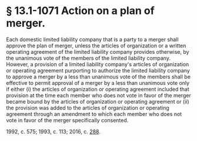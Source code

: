 # § 13.1-1071 Action on a plan of merger.

<p>Each domestic limited liability company that is a party to a merger shall approve the plan of merger, unless the articles of organization or a written operating agreement of the limited liability company provides otherwise, by the unanimous vote of the members of the limited liability company. However, a provision of a limited liability company's articles of organization or operating agreement purporting to authorize the limited liability company to approve a merger by a less than unanimous vote of the members shall be effective to permit approval of a merger by a less than unanimous vote only if either (i) the articles of organization or operating agreement included that provision at the time each member who does not vote in favor of the merger became bound by the articles of organization or operating agreement or (ii) the provision was added to the articles of organization or operating agreement through an amendment to which each member who does not vote in favor of the merger specifically consented.</p><p>1992, c. 575; 1993, c. 113; 2016, c. <a href='http://lis.virginia.gov/cgi-bin/legp604.exe?161+ful+CHAP0288'>288</a>.</p>
